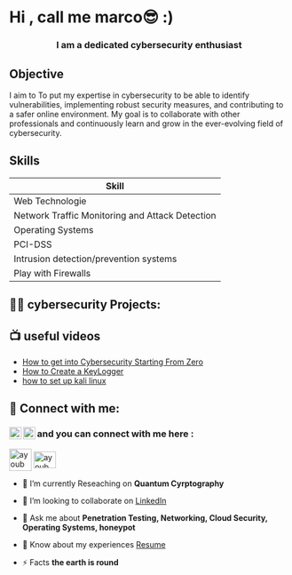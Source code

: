 <h1 align="left">Hi , call me marco😎 :)</h1>

<h3 align="center">I am a dedicated cybersecurity enthusiast</h3>

## Objective
 I aim to To put my expertise in cybersecurity to be able to identify vulnerabilities, implementing robust security measures, and contributing to a safer online environment. My goal is to collaborate with other professionals and continuously learn and grow in the ever-evolving field of cybersecurity.


## Skills

| Skill                                         
|-----------------------------------------------|
| Web Technologie          |
| Network Traffic Monitoring and Attack Detection |
| Operating Systems                               |
| PCI-DSS                                        |
|Intrusion detection/prevention systems          |
| Play with Firewalls |

<h2>👨‍💻 cybersecurity Projects:</h2>


<h2>📺 useful videos </h2>

- [How to get into Cybersecurity Starting From Zero](https://www.youtube.com/watch?v=b12JrM-6DBY)
- [How to Create a KeyLogger ](https://www.youtube.com/watch?v=TbMKwl11itQ)
- [how to set up  kali linux](https://www.youtube.com/watch?v=FYYU9qZ0Pps)

<h2> 🤳 Connect with me:

[<img align="left" alt="JoshMadakor | LinkedIn" width="22px" src="https://cdn.jsdelivr.net/npm/simple-icons@v3/icons/linkedin.svg" />][linkedin]
[<img align="left" alt="JoshMadakor | Instagram" width="22px" src="https://cdn.jsdelivr.net/npm/simple-icons@v3/icons/instagram.svg" />][instagram]

[instagram]: https://www.instagram.com/sabri_m_X/
[linkedin]: www.linkedin.com/in/saidane-sabri-takieddine-719b2a338
</h2>

<h3 align="left">and you can connect with me here :</h3>
<p align="left">

<a href="https://mail.google.com/mail/u/0/#search/jelbjello@gmail.com?compose=GTvVlcSDbgsbbjXCNPbjCrmqKzLLcrhNnkQqPFHnZvjzqZvRVdbfpsCxZKLFTHLfXHbZsvskSDtlZ" target="blank"><img align="center" src="https://www.logo.wine/a/logo/Gmail/Gmail-Logo.wine.svg" alt="ayoub touati" height="40" width="40" /></a>
<a href="https://www.linkedin.com/in/saidane-sabri-takieddine-719b2a338/" target="blank"><img align="center" src="https://raw.githubusercontent.com/rahuldkjain/github-profile-readme-generator/master/src/images/icons/Social/linked-in-alt.svg" alt="ayoub touati" height="30" width="40" /></a>




- 🌱 I’m currently Reseaching on **Quantum Cyrptography**

- 👯 I’m looking to collaborate on [LinkedIn](https://www.linkedin.com/saidane-sabri-takieddine)

- 💬 Ask me about **Penetration Testing, Networking, Cloud Security, Operating Systems, honeypot**

- 📄 Know about my experiences [Resume](https://cv.awjunaid.com)

- ⚡ Facts **the earth is round**

